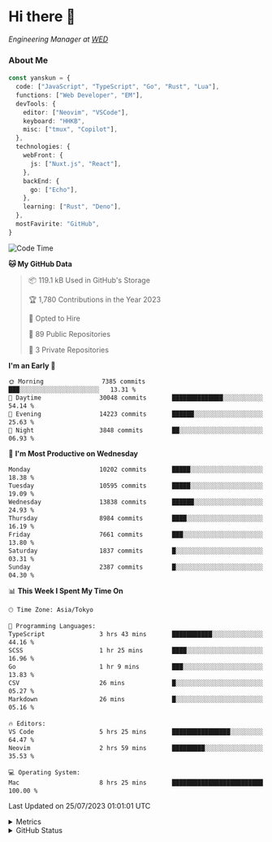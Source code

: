 # Hi there&nbsp;:wave:

<!-- ![Alt text](https://spotify-recently-played-readme.vercel.app/api?user=31kynbuubkiu3r4qh4hjuaglhfay) -->

_Engineering Manager at [WED](https://github.com/wedinc)_

### About Me

```ts
const yanskun = {
  code: ["JavaScript", "TypeScript", "Go", "Rust", "Lua"],
  functions: ["Web Developer", "EM"],
  devTools: {
    editor: ["Neovim", "VSCode"],
    keyboard: "HHKB",
    misc: ["tmux", "Copilot"],
  },
  technologies: {
    webFront: {
      js: ["Nuxt.js", "React"],
    },
    backEnd: {
      go: ["Echo"],
    },
    learning: ["Rust", "Deno"],
  },
  mostFavirite: "GitHub",
}
```

<!--START_SECTION:waka-->
![Code Time](http://img.shields.io/badge/Code%20Time-385%20hrs%209%20mins-blue)

**🐱 My GitHub Data** 

> 📦 119.1 kB Used in GitHub's Storage 
 > 
> 🏆 1,780 Contributions in the Year 2023
 > 
> 💼 Opted to Hire
 > 
> 📜 89 Public Repositories 
 > 
> 🔑 3 Private Repositories 
 > 
**I'm an Early 🐤** 

```text
🌞 Morning                7385 commits        ███░░░░░░░░░░░░░░░░░░░░░░   13.31 % 
🌆 Daytime                30048 commits       ██████████████░░░░░░░░░░░   54.14 % 
🌃 Evening                14223 commits       ██████░░░░░░░░░░░░░░░░░░░   25.63 % 
🌙 Night                  3848 commits        ██░░░░░░░░░░░░░░░░░░░░░░░   06.93 % 
```
📅 **I'm Most Productive on Wednesday** 

```text
Monday                   10202 commits       █████░░░░░░░░░░░░░░░░░░░░   18.38 % 
Tuesday                  10595 commits       █████░░░░░░░░░░░░░░░░░░░░   19.09 % 
Wednesday                13838 commits       ██████░░░░░░░░░░░░░░░░░░░   24.93 % 
Thursday                 8984 commits        ████░░░░░░░░░░░░░░░░░░░░░   16.19 % 
Friday                   7661 commits        ███░░░░░░░░░░░░░░░░░░░░░░   13.80 % 
Saturday                 1837 commits        █░░░░░░░░░░░░░░░░░░░░░░░░   03.31 % 
Sunday                   2387 commits        █░░░░░░░░░░░░░░░░░░░░░░░░   04.30 % 
```


📊 **This Week I Spent My Time On** 

```text
🕑︎ Time Zone: Asia/Tokyo

💬 Programming Languages: 
TypeScript               3 hrs 43 mins       ███████████░░░░░░░░░░░░░░   44.16 % 
SCSS                     1 hr 25 mins        ████░░░░░░░░░░░░░░░░░░░░░   16.96 % 
Go                       1 hr 9 mins         ███░░░░░░░░░░░░░░░░░░░░░░   13.83 % 
CSV                      26 mins             █░░░░░░░░░░░░░░░░░░░░░░░░   05.27 % 
Markdown                 26 mins             █░░░░░░░░░░░░░░░░░░░░░░░░   05.16 % 

🔥 Editors: 
VS Code                  5 hrs 25 mins       ████████████████░░░░░░░░░   64.47 % 
Neovim                   2 hrs 59 mins       █████████░░░░░░░░░░░░░░░░   35.53 % 

💻 Operating System: 
Mac                      8 hrs 25 mins       █████████████████████████   100.00 % 
```


 Last Updated on 25/07/2023 01:01:01 UTC
<!--END_SECTION:waka-->

<details>
  <summary>Metrics</summary>
  <img src="https://github.com/yanskun/yanskun/blob/main/github-metrics.svg" alt="Metrics">
</details>

<details>
  <summary>GitHub Status</summary>
  <picture>
    <source media="(prefers-color-scheme: dark)" srcset="https://raw.githubusercontent.com/yanskun/yanskun/master/profile-summary-card-output/nord_dark/0-profile-details.svg">
   <img src="https://raw.githubusercontent.com/yanskun/yanskun/master/profile-summary-card-output/default/0-profile-details.svg">
  </picture>
  <br>
  <picture>
    <source media="(prefers-color-scheme: dark)" srcset="https://raw.githubusercontent.com/yanskun/yanskun/master/profile-summary-card-output/nord_dark/1-repos-per-language.svg">
   <img src="https://raw.githubusercontent.com/yanskun/yanskun/master/profile-summary-card-output/default/1-repos-per-language.svg">
  </picture>
  <picture>
    <source media="(prefers-color-scheme: dark)" srcset="https://raw.githubusercontent.com/yanskun/yanskun/master/profile-summary-card-output/nord_dark/2-most-commit-language.svg">
   <img src="https://raw.githubusercontent.com/yanskun/yanskun/master/profile-summary-card-output/default/2-most-commit-language.svg">
  </picture>
  <br>
  <picture>
    <source media="(prefers-color-scheme: dark)" srcset="https://raw.githubusercontent.com/yanskun/yanskun/master/profile-summary-card-output/nord_dark/3-stats.svg">
   <img src="https://raw.githubusercontent.com/yanskun/yanskun/master/profile-summary-card-output/default/3-stats.svg">
  </picture>
  <picture>
    <source media="(prefers-color-scheme: dark)" srcset="https://raw.githubusercontent.com/yanskun/yanskun/master/profile-summary-card-output/nord_dark/4-productive-time.svg">
   <img src="https://raw.githubusercontent.com/yanskun/yanskun/master/profile-summary-card-output/default/4-productive-time.svg">
  </picture>
</details>
